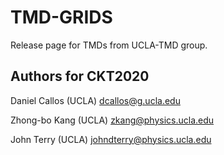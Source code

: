 # TMD-GRIDS

Release page for TMDs from UCLA-TMD group. 

## Authors for CKT2020

Daniel Callos (UCLA) dcallos@g.ucla.edu

Zhong-bo Kang (UCLA) zkang@physics.ucla.edu

John Terry (UCLA) johndterry@physics.ucla.edu

